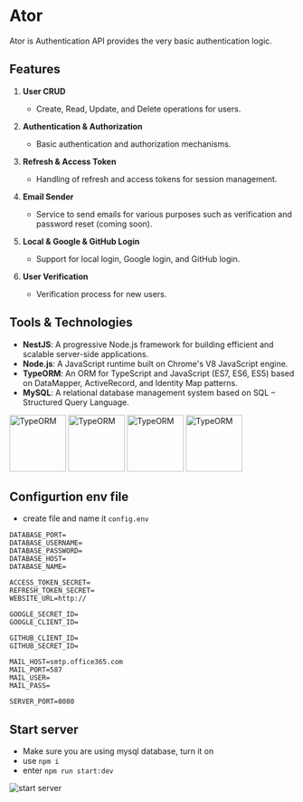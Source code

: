 # Ator

Ator is Authentication API provides the very basic authentication logic.

## Features

1. **User CRUD**
   - Create, Read, Update, and Delete operations for users.

2. **Authentication & Authorization**
   - Basic authentication and authorization mechanisms.

3. **Refresh & Access Token**
   - Handling of refresh and access tokens for session management.

4. **Email Sender**
   - Service to send emails for various purposes such as verification and password reset (coming soon).

5. **Local & Google & GitHub Login**
   - Support for local login, Google login, and GitHub login.

6. **User Verification**
   - Verification process for new users.

## Tools & Technologies

- **NestJS**: A progressive Node.js framework for building efficient and scalable server-side applications.
- **Node.js**: A JavaScript runtime built on Chrome's V8 JavaScript engine.
- **TypeORM**: An ORM for TypeScript and JavaScript (ES7, ES6, ES5) based on DataMapper, ActiveRecord, and Identity Map patterns.
- **MySQL**: A relational database management system based on SQL – Structured Query Language.

<img src="https://nestjs.com/img/logo-small.svg" alt="TypeORM" width="100"/>
<img src="https://nodejs.org/static/images/logo.svg" alt="TypeORM" width="100"/>
<img src="https://user-images.githubusercontent.com/30929568/112730670-de09a480-8f58-11eb-9875-0d9ebb87fbd6.png" alt="TypeORM" width="100"/>
<img src="https://www.mysql.com/common/logos/logo-mysql-170x115.png" alt="TypeORM" width="100"/>


## Configurtion env file
- create file and name it `config.env`
```env
DATABASE_PORT=
DATABASE_USERNAME=
DATABASE_PASSWORD=
DATABASE_HOST=
DATABASE_NAME=

ACCESS_TOKEN_SECRET=
REFRESH_TOKEN_SECRET=
WEBSITE_URL=http://

GOOGLE_SECRET_ID=
GOOGLE_CLIENT_ID=

GITHUB_CLIENT_ID=
GITHUB_SECRET_ID=

MAIL_HOST=smtp.office365.com
MAIL_PORT=587
MAIL_USER=
MAIL_PASS=

SERVER_PORT=8080
```

## Start server
- Make sure you are using mysql database, turn it on 
- use `npm i`
- enter `npm run start:dev`
<img src="https://fs4.fastupload.io/cache/plugins/filepreviewer/350030/9876bed42839f39d9dee27d9648c5ab0e7411810101ddb18478b990b59f64be8/280x280_middle.jpg" alt="start server"/>
